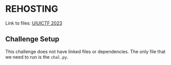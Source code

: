 # REHOSTING

Link to files: [UIUICTF 2023](https://github.com/sigpwny/UIUCTF-2023-Public/blob/main/challenges/crypto/group_projection/challenge/chal.py)

## Challenge Setup
This challenge does not have linked files or dependencies. The only file that we need to run is the `chal.py`. 